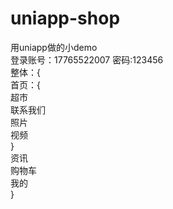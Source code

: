 # uniapp-shop
用uniapp做的小demo  <br/>
登录账号：17765522007 密码:123456  <br/>
整体：{    <br/>
  首页：{ <br/>
    超市 <br/>
    联系我们 <br/>
    照片 <br/>
    视频 <br/>
  } <br/>
  资讯 <br/>
  购物车 <br/>
  我的 <br/>
}
